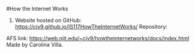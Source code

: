 #How the Internet Works
1. Website hosted on GitHub:
https://cjv9.github.io/IS117HowTheInternetWorks/
Repository:

AFS link:
https://web.njit.edu/~cjv9/howtheinternetworks/docs/index.html
Made by Carolina Villa.